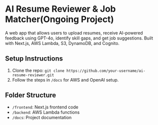 # AI Resume Reviewer & Job Matcher(Ongoing Project)

A web app that allows users to upload resumes, receive AI-powered feedback using GPT-4o, identify skill gaps, and get job suggestions. Built with Next.js, AWS Lambda, S3, DynamoDB, and Cognito.

## Setup Instructions
1. Clone the repo: `git clone https://github.com/your-username/ai-resume-reviewer.git`
2. Follow the steps in `/docs` for AWS and OpenAI setup.

## Folder Structure
- `/frontend`: Next.js frontend code
- `/backend`: AWS Lambda functions
- `/docs`: Project documentation